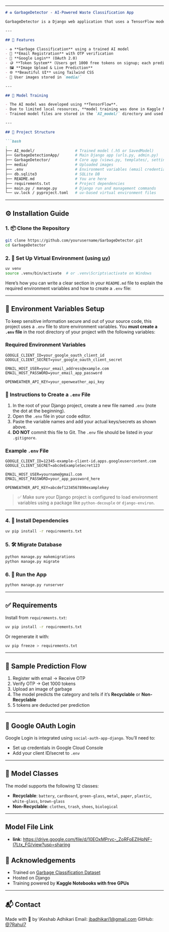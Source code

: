 
---

````markdown
# ♻️ GarbageDetector - AI-Powered Waste Classification App

GarbageDetector is a Django web application that uses a TensorFlow model to classify garbage into recyclable and non-recyclable categories. It features email-based user registration with OTP verification, Google Login integration, and a token-based prediction system.

---

## 🚀 Features

- ♻️ **Garbage Classification** using a trained AI model
- 🔐 **Email Registration** with OTP verification
- 🔑 **Google Login** (OAuth 2.0)
- 🪙 **Token System** (Users get 1000 free tokens on signup; each prediction costs 5 tokens)
- 🖼️ **Image Upload & Live Prediction**
- 🌐 **Beautiful UI** using Tailwind CSS
- 📁 User images stored in `media/`

---

## 🧠 Model Training

- The AI model was developed using **TensorFlow**.
- Due to limited local resources, **model training was done in Kaggle Notebooks**, which provides **free access to GPUs (NVIDIA Tesla T4/P100/V100)**.
- Trained model files are stored in the `AI_model/` directory and used for prediction via `tensorflow.keras`.

---

## 📁 Project Structure

```bash
.
├── AI_model/                  # Trained model (.h5 or SavedModel)
├── GarbageDetectionApp/       # Main Django app (urls.py, admin.py)
├── GarbageDetector/           # Core app (views.py, templates/, settings.py)
├── media/                     # Uploaded images
├── .env                       # Environment variables (email credentials, secrets)
├── db.sqlite3                 # SQLite DB
├── README.md                  # You are here
├── requirements.txt           # Project dependencies
├── main.py / manage.py        # Django run and management commands
└── uv.lock / pyproject.toml   # uv-based virtual environment files
````

---

## ⚙️ Installation Guide

### 1. 📦 Clone the Repository

```bash
git clone https://github.com/yourusername/GarbageDetector.git
cd GarbageDetector
```

### 2. 🐍 Set Up Virtual Environment (using [uv](https://github.com/astral-sh/uv))

```bash
uv venv
source .venv/bin/activate  # or .venv\Scripts\activate on Windows
```

Here’s how you can write a clear section in your `README.md` file to explain the required environment variables and how to create a `.env` file:

---

## 🔐 Environment Variables Setup

To keep sensitive information secure and out of your source code, this project uses a `.env` file to store environment variables. You **must create a `.env` file** in the root directory of your project with the following variables:

### Required Environment Variables

```env
GOOGLE_CLIENT_ID=your_google_oauth_client_id
GOOGLE_CLIENT_SECRET=your_google_oauth_client_secret

EMAIL_HOST_USER=your_email_address@example.com
EMAIL_HOST_PASSWORD=your_email_app_password

OPENWEATHER_API_KEY=your_openweather_api_key
```

### 📌 Instructions to Create a `.env` File

1. In the root of your Django project, create a new file named `.env` (note the dot at the beginning).
2. Open the `.env` file in your code editor.
3. Paste the variable names and add your actual keys/secrets as shown above.
4. **DO NOT** commit this file to Git. The `.env` file should be listed in your `.gitignore`.

### Example `.env` File

```env
GOOGLE_CLIENT_ID=12345-example-client-id.apps.googleusercontent.com
GOOGLE_CLIENT_SECRET=abcdeExampleSecret123

EMAIL_HOST_USER=yourname@gmail.com
EMAIL_HOST_PASSWORD=your_app_password_here

OPENWEATHER_API_KEY=abcdef1234567890examplekey
```

> ✅ Make sure your Django project is configured to load environment variables using a package like `python-decouple` or `django-environ`.

---


### 4. 🔧 Install Dependencies

```bash
uv pip install -r requirements.txt
```

### 5. 🛠️ Migrate Database

```bash
python manage.py makemigrations
python manage.py migrate
```

### 6. 🏃 Run the App

```bash
python manage.py runserver
```

---

## ✅ Requirements

Install from `requirements.txt`:

```bash
uv pip install -r requirements.txt
```

Or regenerate it with:

```bash
uv pip freeze > requirements.txt
```

---

## 📸 Sample Prediction Flow

1. Register with email → Receive OTP
2. Verify OTP → Get 1000 tokens
3. Upload an image of garbage
4. The model predicts the category and tells if it’s **Recyclable** or **Non-Recyclable**
5. 5 tokens are deducted per prediction

---

## 🔐 Google OAuth Login

Google Login is integrated using `social-auth-app-django`. You’ll need to:

* Set up credentials in Google Cloud Console
* Add your client ID/secret to `.env`

---

## 🧪 Model Classes

The model supports the following 12 classes:

* **Recyclable**: `battery`, `cardboard`, `green-glass`, `metal`, `paper`, `plastic`, `white-glass`, `brown-glass`
* **Non-Recyclable**: `clothes`, `trash`, `shoes`, `biological`

---

## Model File Link

* **link**: https://drive.google.com/file/d/10EOxMPrvc-_ZoRFoEZlHpNF-I7Ltx_FG/view?usp=sharing

## 🙏 Acknowledgements

* Trained on [Garbage Classification Dataset](https://www.kaggle.com/datasets/asdasdasasdas/garbage-classification)
* Hosted on Django
* Training powered by **Kaggle Notebooks with free GPUs**

---

## 📬 Contact

Made with 💚 by \Keshab Adhikari
Email: [jbadhikari1@gmail.com](mailto:jbadhikari@gmail.com)
GitHub: [@7Rahul7](https://github.com/7Rahul7)

```

